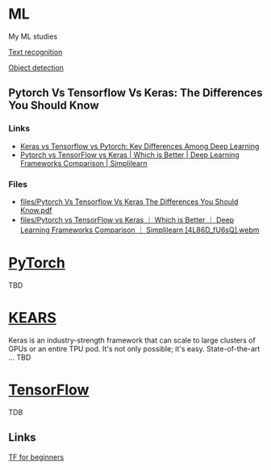 # ML
My ML studies


[Text recognition](text_recognition/README.md)

[Object detection](object_detection/README.md)


## Pytorch Vs Tensorflow Vs Keras: The Differences You Should Know


### Links
* [Keras vs Tensorflow vs Pytorch: Key Differences Among Deep Learning](https://www.simplilearn.com/keras-vs-tensorflow-vs-pytorch-article)
* [Pytorch vs TensorFlow vs Keras | Which is Better | Deep Learning Frameworks Comparison | Simplilearn](https://youtu.be/4L86D_fU6sQ)


### Files
* [files/Pytorch Vs Tensorflow Vs Keras The Differences You Should Know.pdf](files/Pytorch%20Vs%20Tensorflow%20Vs%20Keras%20The%20Differences%20You%20Should%20Know.pdf)
* [files/Pytorch vs TensorFlow vs Keras ｜ Which is Better ｜ Deep Learning Frameworks Comparison ｜ Simplilearn [4L86D_fU6sQ].webm](files/Pytorch%20vs%20TensorFlow%20vs%20Keras%20｜%20Which%20is%20Better%20｜%20Deep%20Learning%20Frameworks%20Comparison%20｜%20Simplilearn%20[4L86D_fU6sQ].webm)




# [PyTorch](https://pytorch.org/)
TBD




# [KEARS](https://keras.io/)
Keras is an industry-strength framework that can scale to large clusters of GPUs or an entire TPU pod. It's not only possible; it's easy. State-of-the-art ...
TBD




# [TensorFlow](https://www.tensorflow.org/)
TDB


## Links
[TF for beginners](https://www.tensorflow.org/tutorials/quickstart/beginner)

